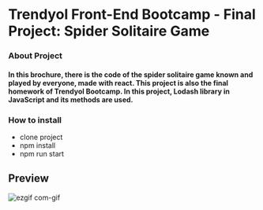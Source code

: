 # Trendyol Front-End Bootcamp - Final Project: Spider Solitaire Game
### About Project
#### In this brochure, there is the code of the spider solitaire game known and played by everyone, made with react. This project is also the final homework of Trendyol Bootcamp. In this project, Lodash library in JavaScript and its methods are used.

### How to install
- clone project
- npm install
- npm run start

## Preview
![ezgif com-gif](https://user-images.githubusercontent.com/45097105/130482239-6b9e433e-8811-438b-a7ac-16344dd4bb35.gif)

